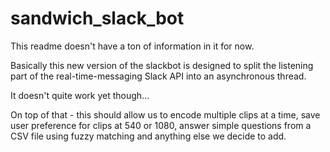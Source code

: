 # sandwich_slack_bot

This readme doesn't have a ton of information in it for now.

Basically this new version of the slackbot is designed to split the listening part of the real-time-messaging Slack API into an asynchronous thread.

It doesn't quite work yet though...

On top of that - this should allow us to encode multiple clips at a time, save user preference for clips at 540 or 1080, answer simple questions from a CSV file using fuzzy matching and anything else we decide to add.
